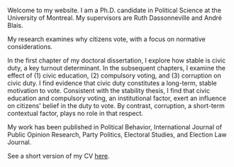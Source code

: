<link rel="stylesheet" type="text/css" href="/css/main.css">

Welcome to my website. I am a Ph.D. candidate in Political Science at the University of Montreal. My supervisors are Ruth Dassonneville and André Blais.

My research examines why citizens vote, with a focus on normative considerations.

In the first chapter of my doctoral dissertation, I explore how stable is civic duty, a key turnout determinant. In the subsequent chapters, I examine the effect of (1) civic education, (2) compulsory voting, and (3) corruption on civic duty. I find evidence that civic duty constitutes a long-term, stable motivation to vote. Consistent with the stability thesis, I find that civic education and compulsory voting, an institutional factor, exert an influence on citizens' belief in the duty to vote. By contrast, corruption, a short-term contextual factor, plays no role in that respect.

My work has been published in Political Behavior, International Journal of Public Opinion Research, Party Politics, Electoral Studies, and Election Law Journal.
 
See a short version of my CV [here](ferfeitosa.github.io/here.pdf).

